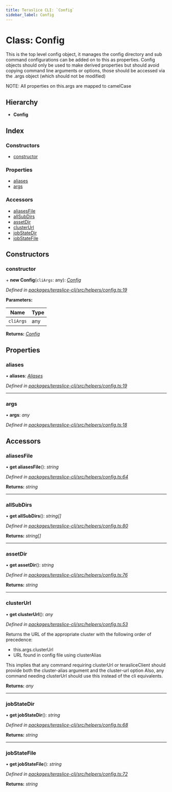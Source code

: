 ```yaml
---
title: Teraslice CLI: `Config`
sidebar_label: Config
---
```


# Class: Config

This is the top level config object, it manages the config directory and
sub command configurations can be added on to this as properties.  Config
objects should only be used to make derived properties but should avoid
copying command line arguments or options, those should be accessed via the
.args object (which should not be modified)

NOTE: All properties on this.args are mapped to camelCase

## Hierarchy

* **Config**

## Index

### Constructors

* [constructor](config.md#constructor)

### Properties

* [aliases](config.md#aliases)
* [args](config.md#args)

### Accessors

* [aliasesFile](config.md#aliasesfile)
* [allSubDirs](config.md#allsubdirs)
* [assetDir](config.md#assetdir)
* [clusterUrl](config.md#clusterurl)
* [jobStateDir](config.md#jobstatedir)
* [jobStateFile](config.md#jobstatefile)

## Constructors

###  constructor

\+ **new Config**(`cliArgs`: any): *[Config](config.md)*

*Defined in [packages/teraslice-cli/src/helpers/config.ts:19](https://github.com/terascope/teraslice/blob/78714a985/packages/teraslice-cli/src/helpers/config.ts#L19)*

**Parameters:**

Name | Type |
------ | ------ |
`cliArgs` | any |

**Returns:** *[Config](config.md)*

## Properties

###  aliases

• **aliases**: *[Aliases](aliases.md)*

*Defined in [packages/teraslice-cli/src/helpers/config.ts:19](https://github.com/terascope/teraslice/blob/78714a985/packages/teraslice-cli/src/helpers/config.ts#L19)*

___

###  args

• **args**: *any*

*Defined in [packages/teraslice-cli/src/helpers/config.ts:18](https://github.com/terascope/teraslice/blob/78714a985/packages/teraslice-cli/src/helpers/config.ts#L18)*

## Accessors

###  aliasesFile

• **get aliasesFile**(): *string*

*Defined in [packages/teraslice-cli/src/helpers/config.ts:64](https://github.com/terascope/teraslice/blob/78714a985/packages/teraslice-cli/src/helpers/config.ts#L64)*

**Returns:** *string*

___

###  allSubDirs

• **get allSubDirs**(): *string[]*

*Defined in [packages/teraslice-cli/src/helpers/config.ts:80](https://github.com/terascope/teraslice/blob/78714a985/packages/teraslice-cli/src/helpers/config.ts#L80)*

**Returns:** *string[]*

___

###  assetDir

• **get assetDir**(): *string*

*Defined in [packages/teraslice-cli/src/helpers/config.ts:76](https://github.com/terascope/teraslice/blob/78714a985/packages/teraslice-cli/src/helpers/config.ts#L76)*

**Returns:** *string*

___

###  clusterUrl

• **get clusterUrl**(): *any*

*Defined in [packages/teraslice-cli/src/helpers/config.ts:53](https://github.com/terascope/teraslice/blob/78714a985/packages/teraslice-cli/src/helpers/config.ts#L53)*

Returns the URL of the appropriate cluster with the following order of
precedence:

  * this.args.clusterUrl
  * URL found in config file using clusterAlias

This implies that any command requiring clusterUrl or terasliceClient
should provide both the cluster-alias argument and the cluster-url option
Also, any command needing clusterUrl should use this instead of the cli
equivalents.

**Returns:** *any*

___

###  jobStateDir

• **get jobStateDir**(): *string*

*Defined in [packages/teraslice-cli/src/helpers/config.ts:68](https://github.com/terascope/teraslice/blob/78714a985/packages/teraslice-cli/src/helpers/config.ts#L68)*

**Returns:** *string*

___

###  jobStateFile

• **get jobStateFile**(): *string*

*Defined in [packages/teraslice-cli/src/helpers/config.ts:72](https://github.com/terascope/teraslice/blob/78714a985/packages/teraslice-cli/src/helpers/config.ts#L72)*

**Returns:** *string*
